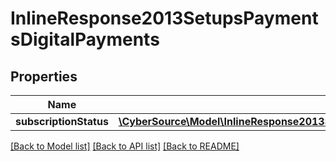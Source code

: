 # InlineResponse2013SetupsPaymentsDigitalPayments

## Properties
Name | Type | Description | Notes
------------ | ------------- | ------------- | -------------
**subscriptionStatus** | [**\CyberSource\Model\InlineResponse2013SetupsPaymentsCardProcessingSubscriptionStatus**](InlineResponse2013SetupsPaymentsCardProcessingSubscriptionStatus.md) |  | [optional] 

[[Back to Model list]](../README.md#documentation-for-models) [[Back to API list]](../README.md#documentation-for-api-endpoints) [[Back to README]](../README.md)


